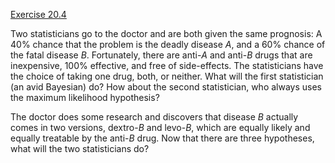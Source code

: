 [Exercise 20.4](ex_4/)

Two statisticians go to the doctor and are both given the same
prognosis: A 40% chance that the problem is the deadly disease $A$, and
a 60% chance of the fatal disease $B$. Fortunately, there are anti-$A$
and anti-$B$ drugs that are inexpensive, 100% effective, and free of
side-effects. The statisticians have the choice of taking one drug,
both, or neither. What will the first statistician (an avid Bayesian)
do? How about the second statistician, who always uses the maximum
likelihood hypothesis?

The doctor does some research and discovers that disease $B$ actually
comes in two versions, dextro-$B$ and levo-$B$, which are equally likely
and equally treatable by the anti-$B$ drug. Now that there are three
hypotheses, what will the two statisticians do?
